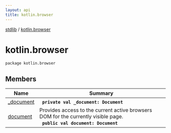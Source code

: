 ```yaml
---
layout: api
title: kotlin.browser
---
```

[stdlib](../index.md) / [kotlin.browser](index.md)

# kotlin.browser

```
package kotlin.browser
```

## Members

| Name | Summary |
|------|---------|
|[_document](_document.md)|&nbsp;&nbsp;**`private val _document: Document`**<br>|
|[document](document/index.md)|Provides access to the current active browsers DOM for the currently visible page.<br>&nbsp;&nbsp;**`public val document: Document`**<br>|
